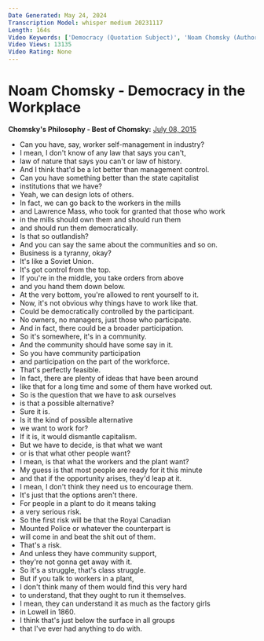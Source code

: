 ```yaml
---
Date Generated: May 24, 2024
Transcription Model: whisper medium 20231117
Length: 164s
Video Keywords: ['Democracy (Quotation Subject)', 'Noam Chomsky (Author)', 'Workplace Democracy (Form Of Government)', 'Libertarian Socialism (Political Ideology)', 'Capitalism (Political Ideology)', 'Anarchism (Political Ideology)', 'Anarcho-syndicalism (Literature Subject)', 'Labor Rights (Media Genre)', 'Gar Alperovitz', 'Richard D. Wolff (Academic)', 'Cooperative (Organization Type)', 'Mondragon Corporation (Business Operation)']
Video Views: 13135
Video Rating: None
---
```


# Noam Chomsky - Democracy in the Workplace
**Chomsky's Philosophy - Best of Chomsky:** [July 08, 2015](https://www.youtube.com/watch?v=5wYzn2hKydA)
*  Can you have, say, worker self-management in industry?
*  I mean, I don't know of any law that says you can't,
*  law of nature that says you can't or law of history.
*  And I think that'd be a lot better than management control.
*  Can you have something better than the state capitalist
*  institutions that we have?
*  Yeah, we can design lots of others.
*  In fact, we can go back to the workers in the mills
*  and Lawrence Mass, who took for granted that those who work
*  in the mills should own them and should run them
*  and should run them democratically.
*  Is that so outlandish?
*  And you can say the same about the communities and so on.
*  Business is a tyranny, okay?
*  It's like a Soviet Union.
*  It's got control from the top.
*  If you're in the middle, you take orders from above
*  and you hand them down below.
*  At the very bottom, you're allowed to rent yourself to it.
*  Now, it's not obvious why things have to work like that.
*  Could be democratically controlled by the participant.
*  No owners, no managers, just those who participate.
*  And in fact, there could be a broader participation.
*  So it's somewhere, it's in a community.
*  And the community should have some say in it.
*  So you have community participation
*  and participation on the part of the workforce.
*  That's perfectly feasible.
*  In fact, there are plenty of ideas that have been around
*  like that for a long time and some of them have worked out.
*  So is the question that we have to ask ourselves
*  is that a possible alternative?
*  Sure it is.
*  Is it the kind of possible alternative
*  we want to work for?
*  If it is, it would dismantle capitalism.
*  But we have to decide, is that what we want
*  or is that what other people want?
*  I mean, is that what the workers and the plant want?
*  My guess is that most people are ready for it this minute
*  and that if the opportunity arises, they'd leap at it.
*  I mean, I don't think they need us to encourage them.
*  It's just that the options aren't there.
*  For people in a plant to do it means taking
*  a very serious risk.
*  So the first risk will be that the Royal Canadian
*  Mounted Police or whatever the counterpart is
*  will come in and beat the shit out of them.
*  That's a risk.
*  And unless they have community support,
*  they're not gonna get away with it.
*  So it's a struggle, that's class struggle.
*  But if you talk to workers in a plant,
*  I don't think many of them would find this very hard
*  to understand, that they ought to run it themselves.
*  I mean, they can understand it as much as the factory girls
*  in Lowell in 1860.
*  I think that's just below the surface in all groups
*  that I've ever had anything to do with.
